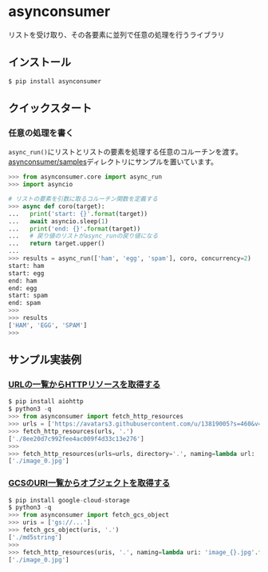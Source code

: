 # asynconsumer

リストを受け取り、その各要素に並列で任意の処理を行うライブラリ

## インストール

```sh
$ pip install asynconsumer
```

## クイックスタート

### 任意の処理を書く

`async_run()`にリストとリストの要素を処理する任意のコルーチンを渡す。
[asynconsumer/samples](./asynconsumer/samples)ディレクトリにサンプルを置いています。


```python
>>> from asynconsumer.core import async_run
>>> import asyncio

# リストの要素を引数に取るコルーチン関数を定義する
>>> async def coro(target):
...   print('start: {}'.format(target))
...   await asyncio.sleep(1)
...   print('end: {}'.format(target))
...   # 戻り値のリストがasync_runの戻り値になる
...   return target.upper()
...
>>> results = async_run(['ham', 'egg', 'spam'], coro, concurrency=2)
start: ham
start: egg
end: ham
end: egg
start: spam
end: spam
>>>
>>> results
['HAM', 'EGG', 'SPAM']
>>>
```

## サンプル実装例

### [URLの一覧からHTTPリソースを取得する](./asynconsumer/samples/http_downloader.py)

```python
$ pip install aiohttp
$ python3 -q
>>> from asynconsumer import fetch_http_resources
>>> urls = ['https://avatars3.githubusercontent.com/u/13819005?s=460&v=4']
>>> fetch_http_resources(urls, '.')
['./8ee20d7c992fee4ac009f4d33c13e276']
>>>
>>> fetch_http_resources(urls=urls, directory='.', naming=lambda url: 'image_{}.jpg'.format(urls.index(url)))
['./image_0.jpg']
```

### [GCSのURI一覧からオブジェクトを取得する](./asynconsumer/samples/gcs_downloader.py)

```python
$ pip install google-cloud-storage
$ python3 -q
>>> from asynconsumer import fetch_gcs_object
>>> uris = ['gs://...']
>>> fetch_gcs_object(uris, '.')
['./md5string']
>>>
>>> fetch_http_resources(uris, '.', naming=lambda uri: 'image_{}.jpg'.format(uris.index(uri)))
['./image_0.jpg']
```
